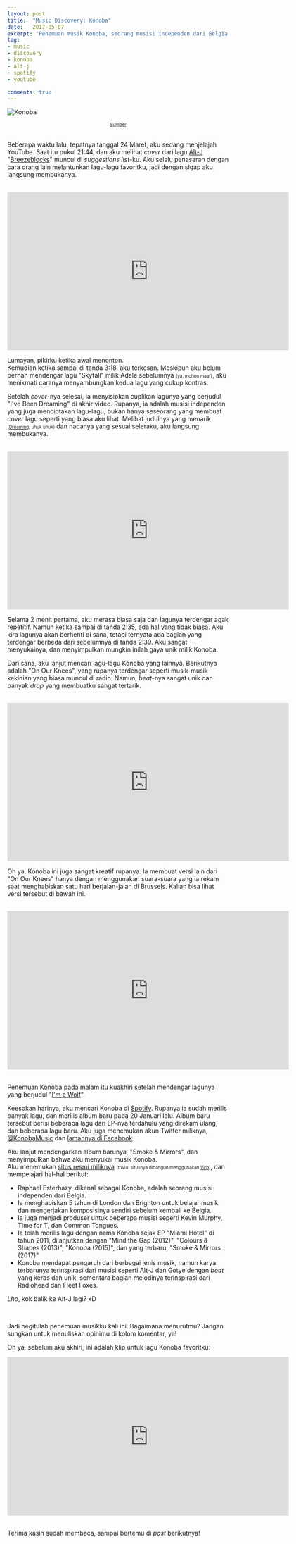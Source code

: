 ```yaml
---
layout: post
title:  "Music Discovery: Konoba"
date:   2017-05-07
excerpt: "Penemuan musik Konoba, seorang musisi independen dari Belgia."
tag:
- music
- discovery
- konoba
- alt-j
- spotify
- youtube

comments: true
---
```


![Konoba](http://media.virbcdn.com/cdn_images/resize_1600x1600/d7/1c5d9e6be6817bee-KonobaPhoto10.jpg)  
<div align="center"><a style="font-size: x-small;" href="http://konoba.virb.com/gallery">Sumber</a></div>

<br>

Beberapa waktu lalu, tepatnya tanggal 24 Maret, aku sedang menjelajah YouTube.
Saat itu pukul 21:44, dan aku melihat *cover* dari lagu [Alt-J](https://en.wikipedia.org/wiki/Alt-J)
"[Breezeblocks](https://www.youtube.com/watch?v=rVeMiVU77wo)" muncul di
*suggestions list*-ku. Aku selalu penasaran dengan cara orang lain melantunkan
lagu-lagu favoritku, jadi dengan sigap aku langsung membukanya.  

<br>

<div align="center"><iframe width="640" height="360" src="https://www.youtube.com/embed/XTUg9ulG8Gw" frameborder="0"> </iframe></div>

Lumayan, pikirku ketika awal menonton.  
Kemudian ketika sampai di tanda 3:18, aku terkesan. Meskipun aku belum pernah
mendengar lagu "Skyfall" milik Adele sebelumnya <span style="font-size: x-small;">(ya, mohon maaf)</span>,
aku menikmati caranya menyambungkan kedua lagu yang cukup kontras.  

Setelah *cover*-nya selesai, ia menyisipkan cuplikan lagunya yang berjudul
"I've Been Dreaming" di akhir video. Rupanya, ia adalah musisi independen yang
juga menciptakan lagu-lagu, bukan hanya seseorang yang membuat *cover* lagu seperti
yang biasa aku lihat. Melihat judulnya yang menarik <span style="font-size: x-small;">([Dreaming](https://reddit.com/r/infp), uhuk uhuk)</span>
dan nadanya yang sesuai seleraku, aku langsung membukanya.  

<br>
<div align="center"><iframe width="640" height="360" src="https://www.youtube.com/embed/vjie7Y6lJBQ" frameborder="0"> </iframe></div>

Selama 2 menit pertama, aku merasa biasa saja dan lagunya terdengar agak repetitif.
Namun ketika sampai di tanda 2:35, ada hal yang tidak biasa. Aku kira lagunya akan
berhenti di sana, tetapi ternyata ada bagian yang terdengar berbeda dari sebelumnya
di tanda 2:39. Aku sangat menyukainya, dan menyimpulkan mungkin inilah gaya unik
milik Konoba.  

Dari sana, aku lanjut mencari lagu-lagu Konoba yang lainnya. Berikutnya adalah
"On Our Knees", yang rupanya terdengar seperti musik-musik kekinian yang biasa
muncul di radio. Namun, *beat*-nya sangat unik dan banyak *drop* yang membuatku
sangat tertarik.  

<br>

<div align="center"><iframe width="640" height="360" src="https://www.youtube.com/embed/pvT7mDwZ7Hw" frameborder="0"> </iframe></div>

Oh ya, Konoba ini juga sangat kreatif rupanya. Ia membuat versi lain dari
"On Our Knees" hanya dengan menggunakan suara-suara yang ia rekam saat menghabiskan
satu hari berjalan-jalan di Brussels. Kalian bisa lihat versi tersebut di bawah ini.

<br>

<div align="center"><iframe width="640" height="360" src="https://www.youtube.com/embed/QvdQtbWHiYk" frameborder="0"> </iframe></div>

<br>

Penemuan Konoba pada malam itu kuakhiri setelah mendengar lagunya yang berjudul "[I'm a Wolf](https://www.youtube.com/watch?v=k36vCTmDZog)".  

Keesokan harinya, aku mencari Konoba di [Spotify](https://spotify.com). Rupanya
ia sudah merilis banyak lagu, dan merilis album baru pada 20 Januari lalu. Album
baru tersebut berisi beberapa lagu dari EP-nya terdahulu yang direkam ulang, dan
beberapa lagu baru. Aku juga menemukan akun Twitter miliknya, [@KonobaMusic](https://twitter.com/KonobaMusic) dan [lamannya di Facebook](https://fb.com/KonobaMusic).  

Aku lanjut mendengarkan album barunya, "Smoke & Mirrors", dan menyimpulkan bahwa
aku menyukai musik Konoba.  
Aku menemukan [situs resmi miliknya](http://konoba.be) <span style="font-size: x-small;">(trivia: situsnya dibangun menggunakan [Virb](http://virb.com))</span>,
dan mempelajari hal-hal berikut:  
  * Raphael Esterhazy, dikenal sebagai Konoba, adalah seorang musisi independen dari Belgia.
  * Ia menghabiskan 5 tahun di London dan Brighton untuk belajar musik dan mengerjakan komposisinya
    sendiri sebelum kembali ke Belgia.
  * Ia juga menjadi produser untuk beberapa musisi seperti Kevin Murphy, Time for T, dan Common Tongues.
  * Ia telah merilis lagu dengan nama Konoba sejak EP "Miami Hotel" di tahun 2011, dilanjutkan dengan
    "Mind the Gap (2012)", "Colours & Shapes (2013)", "Konoba (2015)", dan yang terbaru, "Smoke & Mirrors (2017)".
  * Konoba mendapat pengaruh dari berbagai jenis musik, namun karya terbarunya
    terinspirasi dari musisi seperti Alt-J dan Gotye dengan *beat* yang keras dan unik,
    sementara bagian melodinya terinspirasi dari Radiohead dan Fleet Foxes.  

*Lho*, kok balik ke Alt-J lagi? xD   

<br>

Jadi begitulah penemuan musikku kali ini. Bagaimana menurutmu? Jangan sungkan
untuk menuliskan opinimu di kolom komentar, ya!  

Oh ya, sebelum aku akhiri, ini adalah klip untuk lagu Konoba favoritku:  
<div align="center"><iframe width="640" height="360" src="https://www.youtube.com/embed/NJFpnFyN9No" frameborder="0"> </iframe></div>

<br>

Terima kasih sudah membaca, sampai bertemu di *post* berikutnya!
